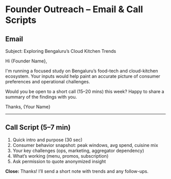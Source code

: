 # Founder Outreach – Email & Call Scripts

## Email
Subject: Exploring Bengaluru’s Cloud Kitchen Trends

Hi {Founder Name},

I'm running a focused study on Bengaluru’s food-tech and cloud-kitchen ecosystem.
Your inputs would help paint an accurate picture of consumer preferences and operational challenges.

Would you be open to a short call (15–20 mins) this week? Happy to share a summary of the findings with you.

Thanks,
{Your Name}

---
## Call Script (5–7 min)
1) Quick intro and purpose (30 sec)
2) Consumer behavior snapshot: peak windows, avg spend, cuisine mix
3) Your key challenges (ops, marketing, aggregator dependency)
4) What’s working (menu, promos, subscription)
5) Ask permission to quote anonymized insight

**Close:** Thanks! I’ll send a short note with trends and any follow-ups.
